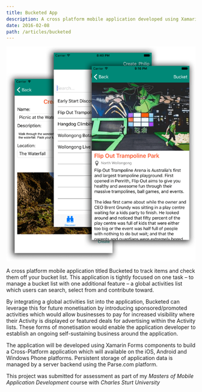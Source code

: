 ```yaml
---
title: Bucketed App
description: A cross platform mobile application developed using Xamarin and Parse.com
date: 2016-02-08
path: /articles/bucketed
---
```


![Bucketed iOS Screenshots](bucketed.png)

A cross platform mobile application titled Bucketed to track items and check them off your bucket list. This application is tightly focused on one task – to manage a bucket list with one additional feature – a global activities list which users can search, select from and contribute toward. 

By integrating a global activities list into the application, Bucketed can leverage this for future monetisation by introducing sponsored/promoted activities which would allow businesses to pay for increased visibility where their Activity is displayed or featured deals for advertising within the Activity lists. These forms of monetisation would enable the application developer to establish an ongoing self-sustaining business around the application. 

The application will be developed using Xamarin Forms components to build a Cross-Platform application which will available on the iOS, Android and Windows Phone platforms. Persistent storage of application data is managed by a server backend using the Parse.com platform.

This project was submitted for assessment as part of my *Masters of Mobile Application Development* course with *Charles Sturt University*
